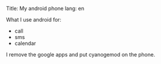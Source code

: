 Title: My android phone
lang: en

What I use android for:

* call
* sms
* calendar

I remove the google apps and put cyanogemod on the phone.
